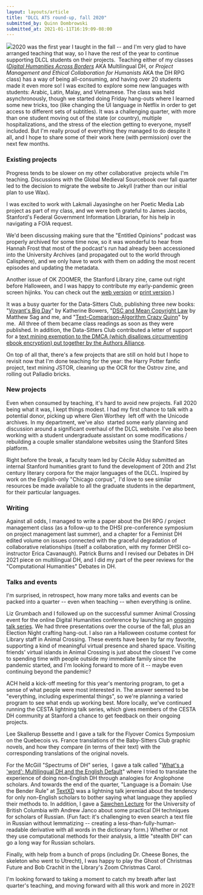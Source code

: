 ```yaml
---
layout: layouts/article
title: "DLCL ATS round-up, fall 2020"
submitted_by: Quinn Dombrowski
submitted_at: 2021-01-11T16:19:09-08:00
---
```


![](https://digitalhumanities.stanford.edu/sites/g/files/sbiybj8071/f/styles/large/public/131687275_10102336237448250_957397634163127735_o.jpg?itok=a9F2i-2r)2020 was the first year I taught in the fall -- and I'm very glad to have arranged teaching that way, so I have the rest of the year to continue supporting DLCL students on their projects.  Teaching either of my classes ([*Digital Humanities Across Borders*](https://github.com/quinnanya/dlcl204) AKA Multilingual DH, or *Project Management and Ethical Collaboration for Humanists* AKA the DH RPG class) has a way of being all-consuming, and having over 20 students  made it even more so! I was excited to explore some new languages with students: Arabic, Latin, Malay, and Vietnamese. The class was held asynchronously, though we started doing Friday hang-outs where I learned some new tricks, too (like changing the UI language in Netflix in order to get access to different sets of subtitles). It was a challenging quarter, with more than one student moving out of the state (or country), multiple hospitalizations, and the stress of the election getting to everyone, myself included. But I'm really proud of everything they managed to do despite it all, and I hope to share some of their work here (with permission) over the next few months.


### Existing projects


Progress tends to be slower on my other collaborative  projects while I'm teaching. Discussions with the Global Medieval Sourcebook over fall quarter led to the decision to migrate the website to Jekyll (rather than our initial plan to use Wax).


I was excited to work with Lakmali Jayasinghe on her Poetic Media Lab project as part of my class, and we were both grateful to James Jacobs, Stanford's Federal Government Information Librarian, for his help in navigating a FOIA request.


We'd been discussing making sure that the "Entitled Opinions" podcast was properly archived for some time now, so it was wonderful to hear from Hannah Frost that most of the podcast's run had already been accessioned into the University Archives (and propagated out to the world through Calisphere), and we only have to work with them on adding the most recent episodes and updating the metadata.


Another issue of OK ZOOMER, the Stanford Library zine, came out right before Halloween, and I was happy to contribute my early-pandemic green screen hijinks. You can check out the [web version](https://drive.google.com/file/d/1yRuvqEUEM4ZLztuCJchzO2S8UvOfXNGC/view) or [print version](https://drive.google.com/file/d/1jwal2InN83wjozhumKyGKXv9DXeqTOO8/view).)


It was a busy quarter for the Data-Sitters Club, publishing three new books: "[Voyant's Big Day](https://datasittersclub.github.io/site/dsc6/)" by Katherine Bowers, "[DSC and Mean Copyright Law](https://datasittersclub.github.io/site/dsc7/) by Matthew Sag and me, and "[Text-Comparison-Algorithm Crazy Quinn](https://datasittersclub.github.io/site/dsc8/)" by me.  All three of them became class readings as soon as they were published. In addition, the Data-Sitters Club contributed a letter of support for a [text mining exemption to the DMCA (which disallows circumventing ebook encryption) put together by the Authors Alliance](https://www.authorsalliance.org/2020/12/15/authors-alliance-files-comment-in-support-of-new-exemption-to-section-1201-of-the-dmca-to-enable-text-and-data-mining-research/).


On top of all that, there's a few projects that are still on hold but I hope to revisit now that I'm done teaching for the year: the Harry Potter fanfic project, text mining JSTOR, cleaning up the OCR for the Ostrov zine, and rolling out Palladio bricks.


### New projects


Even when consumed by teaching, it's hard to avoid new projects. Fall 2020 being what it was, I kept things modest. I had my first chance to talk with a potential donor, picking up where Glen Worthey  left off with the Unicode archives. In my department, we've also  started some early planning and discussion around a significant overhaul of the DLCL website. I've also been working with a student undergraduate assistant on some modifications / rebuilding a couple smaller standalone websites using the Stanford Sites platform.


Right before the break, a faculty team led by Cécile Alduy submitted an internal Stanford humanities grant to fund the development of 20th and 21st century literary corpora for the major languages of the DLCL. Inspired by work on the English-only "Chicago corpus",  I'd love to see similar resources be made available to all the graduate students in the department, for their particular languages.


### Writing


Against all odds, I managed to write a paper about the DH RPG / project management class (as a follow-up to the DHSI pre-conference symposium on project management last summer), and a chapter for a Feminist DH edited volume on issues connected with the graceful degradation of collaborative relationships (itself a collaboration, with my former DHSI co-instructor Erica Cavanaugh). Patrick Burns and I revised our Debates in DH 2021 piece on multilingual DH, and I did my part of the peer reviews for the "Computational Humanities" Debates in DH.


### Talks and events


I'm surprised, in retrospect, how many more talks and events can be packed into a quarter -- even when teaching -- when everything is online.


Liz Grumbach and I followed up on the successful summer Animal Crossing event for the online Digital Humanities conference by launching an [ongoing talk series](https://digitalhumanities.stanford.edu/acndh). We had three presentations over the course of the fall, plus an Election Night crafting hang-out. I also ran a Halloween costume contest for Library staff in Animal Crossing. These events have been by far my favorite, supporting a kind of meaningful virtual presence and shared space. Visiting friends' virtual islands in Animal Crossing is just about the closest I've come to spending time with people outside my immediate family since the pandemic started, and I'm looking forward to more of it -- maybe even continuing beyond the pandemic?


ACH held a kick-off meeting for this year's mentoring program, to get a sense of what people were most interested in. The answer seemed to be "everything, including experimental things", so we're planning a varied program to see what ends up working best. More locally, we've continued running the CESTA lightning talk series, which gives members of the CESTA DH community at Stanford a chance to get feedback on their ongoing projects.


Lee Skallerup Bessette and I gave a talk for the Flyover Comics Symposium on the Quebecois vs. France translations of the Baby-Sitters Club graphic novels, and how they compare (in terms of their text) with the corresponding translations of the original novels.


For the McGill "Spectrums of DH" series,  I gave a talk called "[What's a 'word': Multilingual DH and the English Default](http://quinndombrowski.com/?q=blog/2020/10/15/whats-word-multilingual-dh-and-english-default)" where I tried to translate the experience of doing non-English DH through analogies for Anglophone scholars. And towards the end of the quarter, "Language is a Domain: Use the Bender Rule" at [TextXD](https://www.textxd.org/program/agenda/) was a lightning talk jeremiad about the tendency for only non-English scholars to bother saying what language they applied their methods to. In addition, I gave a [Sawchen Lecture](https://cenes.ubc.ca/news-events/sawchen-lecture-series/) for the University of British Columbia with Andrew Janco about some practical DH techniques for scholars of Russian. (Fun fact: it's challenging to even search a text file in Russian without lemmatizing -- creating a less-than-fully-human-readable derivative with all words in the dictionary form.) Whether or not they use computational methods for their analysis, a little "stealth DH" can go a long way for Russian scholars.


Finally, with help from a bunch of props (including Dr. Cheese Bones, the skeleton who went to Utrecht), I was happy to play the Ghost of Christmas Future and Bob Crachit in the Library's Zoom Christmas Carol.


I'm looking forward to taking a moment to catch my breath after last quarter's teaching, and moving forward with all this work and more in 2021!


 